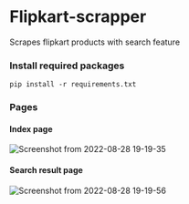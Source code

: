 # Flipkart-scrapper
Scrapes flipkart products with search feature
### Install required packages 
`pip install -r requirements.txt`

### Pages
#### Index page


![Screenshot from 2022-08-28 19-19-35](https://user-images.githubusercontent.com/67471937/187077213-e80ce049-2a73-4a40-842b-d89cbe1b922c.png)

#### Search result page
![Screenshot from 2022-08-28 19-19-56](https://user-images.githubusercontent.com/67471937/187077265-d6232af1-41a8-4d61-970a-b459aaf5fd7c.png)
